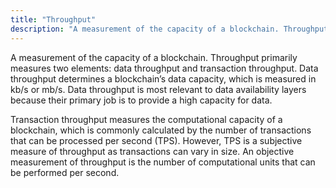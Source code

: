 ```yaml
---
title: "Throughput"
description: "A measurement of the capacity of a blockchain. Throughput primarily measures two elements: data throughput and transaction throughput."
---
```


A measurement of the capacity of a blockchain. Throughput primarily measures two elements: data throughput and transaction throughput. Data throughput determines a blockchain’s data capacity, which is measured in kb/s or mb/s. Data throughput is most relevant to data availability layers because their primary job is to provide a high capacity for data.

Transaction throughput measures the computational capacity of a blockchain, which is commonly calculated by the number of transactions that can be processed per second (TPS). However, TPS is a subjective measure of throughput as transactions can vary in size. An objective measurement of throughput is the number of computational units that can be performed per second.
